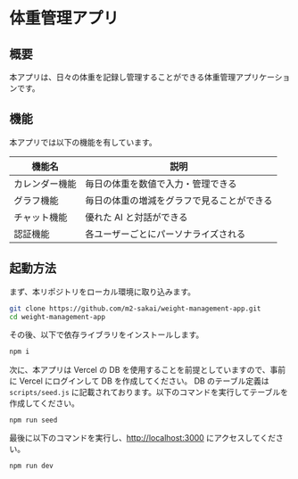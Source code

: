 # 体重管理アプリ

## 概要

本アプリは、日々の体重を記録し管理することができる体重管理アプリケーションです。

## 機能

本アプリでは以下の機能を有しています。

| 機能名         | 説明                                       |
| -------------- | ------------------------------------------ |
| カレンダー機能 | 毎日の体重を数値で入力・管理できる         |
| グラフ機能     | 毎日の体重の増減をグラフで見ることができる |
| チャット機能   | 優れた AI と対話ができる                   |
| 認証機能       | 各ユーザーごとにパーソナライズされる       |

## 起動方法

まず、本リポジトリをローカル環境に取り込みます。

```bash
git clone https://github.com/m2-sakai/weight-management-app.git
cd weight-management-app
```

その後、以下で依存ライブラリをインストールします。

```bash
npm i
```

次に、本アプリは Vercel の DB を使用することを前提としていますので、事前に Vercel にログインして DB を作成してください。
DB のテーブル定義は `scripts/seed.js` に記載されております。以下のコマンドを実行してテーブルを作成してください。

```
npm run seed
```

最後に以下のコマンドを実行し、[http://localhost:3000](http://localhost:3000) にアクセスしてください。

```bash
npm run dev
```
